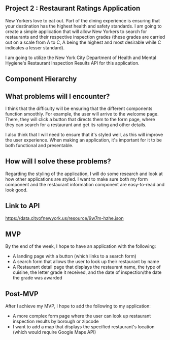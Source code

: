 ## Project 2 : Restaurant Ratings Application

New Yorkers love to eat out. Part of the dining experience is ensuring that
your destination has the highest health and safety standards. I am going to
create a simple application that will allow New Yorkers to search
for restaurants and their respective inspection grades (these grades are
carried out on a scale from A to C, A being the highest and most desirable
while C indicates a lesser standard).

I am going to utilize the New York City Department of Health and
Mental Hygiene's Restaurant Inspection Results API for this application.

## Component Hierarchy


## What problems will I encounter?
I think that the difficulty will be ensuring that the different components
function smoothly. For example, the user will arrive to the welcome page. There,
they will click a button that directs them to the form page, where they can
search for a restaurant and get its rating and other details.

I also think that I will need to ensure that it's styled well, as this will
improve the user experience. When making an application, it's important for it
to be both functional and presentable.

## How will I solve these problems?
Regarding the styling of the application, I will do some research and look at
how other applications are styled. I want to make sure both my form component
and the restaurant information component are easy-to-read and look good.

## Link to API
https://data.cityofnewyork.us/resource/9w7m-hzhe.json

## MVP
By the end of the week, I hope to have an application with the following:

+ A landing page with a button (which links to a search form)
+ A search form that allows the user to look up their restaurant by name
+ A Restaurant detail page that displays the restaurant name, the type of
cuisine, the letter grade it received, and the date of inspection/the date
the grade was awarded

## Post-MVP
After I achieve my MVP, I hope to add the following to my application:

+ A more complex form page where the user can look up restaurant inspection
results by borough or zipcode
+ I want to add a map that displays the specified restaurant's location
(which would require Google Maps API)
